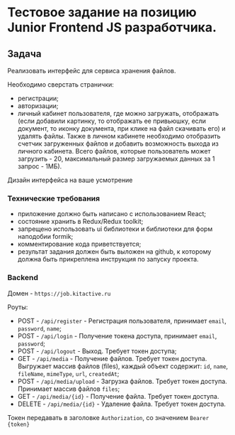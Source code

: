 # Тестовое задание на позицию Junior Frontend JS разработчика.

## Задача

Реализовать интерфейс для сервиса хранения файлов.

Необходимо сверстать странички:
- регистрации;
- авторизации;
- личный кабинет пользователя, где можно загружать, отображать (если добавили картинку, то отображать ее привьюшку, если документ, то иконку документа, при клике на файл скачивать его) и удалять файлы. Также в личном кабинете необходимо отобразить счетчик загруженных файлов и добавить возможность выхода из личного кабинета. Всего файлов, которые пользователь может загрузить - 20, максимальный размер загружаемых данных за 1 запрос - 1MБ).

Дизайн интерфейса на ваше усмотрение 

### Технические требования

- приложение должно быть написано с использованием React;
- состояние хранить в Redux/Redux toolkit;
- запрещено использовать ui библиотеки и библиотеки для форм наподобии formik;
- комментирование кода приветствуется;
- результат задания должен быть выложен на github, к которому должна быть прикреплена инструкция по запуску проекта.

### Backend

Домен - `https://job.kitactive.ru`

Роуты:

- POST - `/api/register` - Регистрация пользователя, принимает `email`, `password`, `name`;
- POST - `/api/login` - Получение токена доступа, принимает `email`, `password`;
- POST - `/api/logout` - Выход. Требует токен доступа;
- GET - `/api/media` - Получение файлов. Требует токен доступа. Выгружает массив файлов (files), каждый объект содержит: `id`, `name`, `fileName`, `mimeType`, `url`, `createdAt`;
- POST - `/api/media/upload` - Загрузка файлов. Требует токен доступа. Принимает массив файлов `files`;
- GET - `/api/media/{id}` - Получение файла. Требует токен доступа.
- DELETE - `/api/media/{id}` - Удаление файла. Требует токен доступа.

Токен передавать в заголовке `Authorization`, со значением `Bearer {token}`

